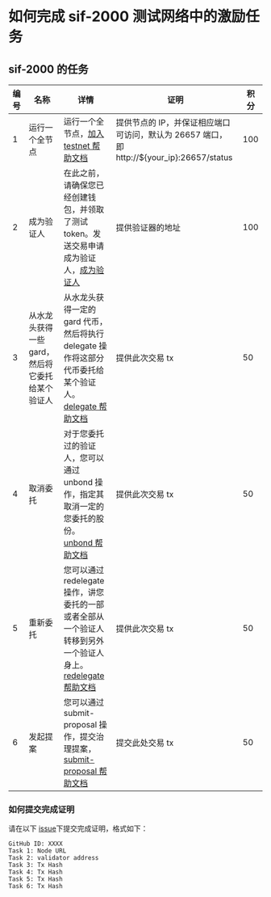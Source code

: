 # 如何完成 sif-2000 测试网络中的激励任务

## sif-2000 的任务

| **编号** | **名称**                                       | **详情**                                                     | **证明**                                                     | **积分** |
| -------- | ---------------------------------------------- | ------------------------------------------------------------ | ------------------------------------------------------------ | -------- |
| 1        | 运行一个全节点                                 | 运行一个全节点，[加入 testnet 帮助文档](https://github.com/hashgard/testnets/tree/master/docs_CN) | 提供节点的 IP，并保证相应端口可访问，默认为 26657 端口，即 http://${your_ip}:26657/status | 100      |
| 2        | 成为验证人                                     | 在此之前，请确保您已经创建钱包，并领取了测试 token。发送交易申请成为验证人，[成为验证人](https://github.com/hashgard/testnets/blob/master/docs_CN/%E5%BC%80%E5%A7%8B%E4%B8%80%E4%B8%AA%E9%AA%8C%E8%AF%81%E5%99%A8%E8%8A%82%E7%82%B9.md) | 提供验证器的地址                                             | 100      |
| 3        | 从水龙头获得一些 gard，然后将它委托给某个验证人 | 从水龙头获得一定的 gard 代币，然后将执行 delegate 操作将这部分代币委托给某个验证人。[delegate 帮助文档](https://github.com/hashgard/hashgard/blob/master/docs/zh/hashgardcli/stake/delegate.md) | 提供此次交易 tx                                               | 50       |
| 4        | 取消委托                                       | 对于您委托过的验证人，您可以通过 unbond 操作，指定其取消一定的您委托的股份。[unbond 帮助文档](https://github.com/hashgard/hashgard/blob/master/docs/zh/hashgardcli/stake/unbond.md) | 提供此次交易 tx                                               | 50       |
| 5        | 重新委托                                       | 您可以通过 redelegate 操作，讲您委托的一部或者全部从一个验证人转移到另外一个验证人身上。[redelegate 帮助文档](https://github.com/hashgard/hashgard/blob/master/docs/zh/hashgardcli/stake/redelegate.md) | 提供此次交易 tx                                               | 50       |
| 6        | 发起提案                                       | 您可以通过 submit-proposal 操作，提交治理提案，[submit-proposal 帮助文档](https://github.com/hashgard/hashgard/blob/master/docs/zh/hashgardcli/gov/submit-proposal.md) | 提交此处交易 tx                                               | 50       |



### 如何提交完成证明

请在以下 [issue](https://github.com/hashgard/testnets/issues/3)下提交完成证明，格式如下：

```plain
GitHub ID: XXXX
Task 1: Node URL
Task 2: validator address
Task 3: Tx Hash
Task 4: Tx Hash
Task 5: Tx Hash
Task 6: Tx Hash
```
